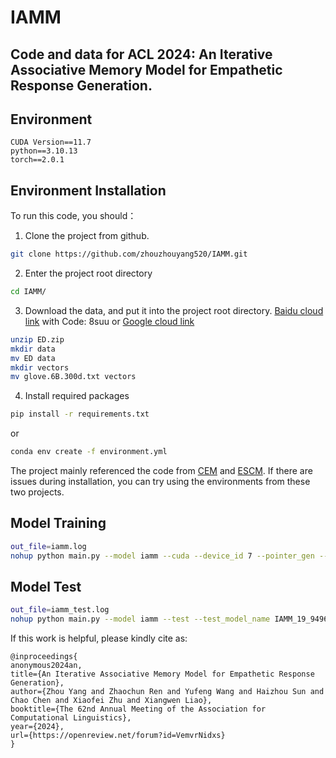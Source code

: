 # IAMM
## Code and data for ACL 2024: An Iterative Associative Memory Model for Empathetic Response Generation.

## Environment
```code
CUDA Version==11.7
python==3.10.13
torch==2.0.1
```
## Environment Installation
To run this code, you should：
1. Clone the project from github.
```sh
git clone https://github.com/zhouzhouyang520/IAMM.git
```
2. Enter the project root directory
```sh
cd IAMM/
```
3. Download the data, and put it into the project root directory. [Baidu cloud link](https://pan.baidu.com/s/18egWGxCLRbC6H5G7XCIDVg?pwd=8suu) with Code: 8suu or [Google cloud link](https://drive.google.com/drive/folders/19g8zZ_TtxZJGRP8hazAEP_MgKy9d-Ipg?usp=sharing)
```sh
unzip ED.zip
mkdir data
mv ED data
mkdir vectors
mv glove.6B.300d.txt vectors
```

4. Install required packages
```sh
pip install -r requirements.txt
```
or
```sh
conda env create -f environment.yml
```
The project mainly referenced the code from [CEM](https://github.com/Sahandfer/CEM) and [ESCM](https://github.com/zhouzhouyang520/EmpatheticDialogueGeneration_ESCM). If there are issues during installation, you can try using the environments from these two projects.

## Model Training
```sh
out_file=iamm.log 
nohup python main.py --model iamm --cuda --device_id 7 --pointer_gen --word_topk 5 --ctx_topk 15 --cs_topk 5 > $out_file 2>&1 &
```
## Model Test
```sh
out_file=iamm_test.log 
nohup python main.py --model iamm --test --test_model_name IAMM_19_9496.3010_0.0268 --cuda --device_id 7 --pointer_gen --batch_size 48 --word_topk 5 --ctx_topk 15 --cs_topk 5 --hgnn_hidden 300 --hgnn_out 50 > $out_file 2>&1 &
```

If this work is helpful, please kindly cite as:
```code
@inproceedings{
anonymous2024an,
title={An Iterative Associative Memory Model for Empathetic Response Generation},
author={Zhou Yang and Zhaochun Ren and Yufeng Wang and Haizhou Sun and Chao Chen and Xiaofei Zhu and Xiangwen Liao},
booktitle={The 62nd Annual Meeting of the Association for Computational Linguistics},
year={2024},
url={https://openreview.net/forum?id=VemvrNidxs}
}
```
